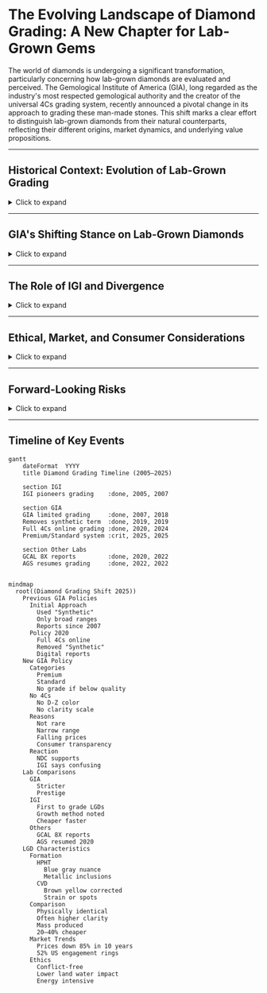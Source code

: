 # The Evolving Landscape of Diamond Grading: A New Chapter for Lab-Grown Gems

The world of diamonds is undergoing a significant transformation, particularly concerning how lab-grown diamonds are evaluated and perceived. The Gemological Institute of America (GIA), long regarded as the industry's most respected gemological authority and the creator of the universal 4Cs grading system, recently announced a pivotal change in its approach to grading these man-made stones. This shift marks a clear effort to distinguish lab-grown diamonds from their natural counterparts, reflecting their different origins, market dynamics, and underlying value propositions.

---

## Historical Context: Evolution of Lab-Grown Grading
<details>
<summary>Click to expand</summary>

- **2005 – IGI pioneers** lab-grown grading.  
- **2007 – GIA begins** reports, broad ranges only.  
- **2019 – GIA removes “synthetic.”**  
- **2020 – GIA launches full online 4Cs grading.**  
- **2022 – AGS resumes grading; GCAL launches 8X reports.**  
- **2025 – GIA shifts to Premium/Standard categories.**  

</details>

---

## GIA's Shifting Stance on Lab-Grown Diamonds
<details>
<summary>Click to expand</summary>

- The **4Cs system** was designed for natural rarity.  
- Early GIA reports: ranges only.  
- **2019**: “Synthetic” dropped.  
- **2020**: Full 4Cs grading online.  
- **2025 Change**: GIA stops 4Cs for LGDs.  
  - New: **Premium** / **Standard**.  
  - Below threshold → no grade.  

</details>

---

## The Role of IGI and Divergence
<details>
<summary>Click to expand</summary>

- **IGI**: first to grade LGDs (2005).  
- Still uses **full 4Cs** with growth method and type.  
- Reports are cheaper, faster, sometimes more lenient.  
- GIA = stricter, higher prestige.  
- IGI = mass-market leader.  
- Risk: **lab shopping and inconsistent grading.**  

</details>

---

## Ethical, Market, and Consumer Considerations
<details>
<summary>Click to expand</summary>

- **Ethics**: conflict-free, lower land and water use.  
- **But**: energy-intensive, coal power in some regions.  
- **Prices**: down 85% in 10 years.  
- **2025**: LGDs = 52% of U.S. engagement rings.  
- Naturals = heirlooms, investments.  
- LGDs = affordability, ethical appeal, lower resale.  

</details>

---

## Forward-Looking Risks
<details>
<summary>Click to expand</summary>

- Commoditization: LGDs risk becoming fashion-only.  
- Detection race: undisclosed mixing with naturals.  
- Regulatory backlash: possible resale disclaimers.  
- Market split: naturals for ultra-luxury, LGDs mid-market.  
- Consumer trust issues if grading diverges too far.  

</details>

---

## Timeline of Key Events
```mermaid
gantt
    dateFormat  YYYY
    title Diamond Grading Timeline (2005–2025)

    section IGI
    IGI pioneers grading    :done, 2005, 2007

    section GIA
    GIA limited grading     :done, 2007, 2018
    Removes synthetic term  :done, 2019, 2019
    Full 4Cs online grading :done, 2020, 2024
    Premium/Standard system :crit, 2025, 2025

    section Other Labs
    GCAL 8X reports         :done, 2020, 2022
    AGS resumes grading     :done, 2022, 2022


mindmap
  root((Diamond Grading Shift 2025))
    Previous GIA Policies
      Initial Approach
        Used "Synthetic"
        Only broad ranges
        Reports since 2007
      Policy 2020
        Full 4Cs online
        Removed "Synthetic"
        Digital reports
    New GIA Policy
      Categories
        Premium
        Standard
        No grade if below quality
      No 4Cs
        No D-Z color
        No clarity scale
      Reasons
        Not rare
        Narrow range
        Falling prices
        Consumer transparency
      Reaction
        NDC supports
        IGI says confusing
    Lab Comparisons
      GIA
        Stricter
        Prestige
      IGI
        First to grade LGDs
        Growth method noted
        Cheaper faster
      Others
        GCAL 8X reports
        AGS resumed 2020
    LGD Characteristics
      Formation
        HPHT
          Blue gray nuance
          Metallic inclusions
        CVD
          Brown yellow corrected
          Strain or spots
      Comparison
        Physically identical
        Often higher clarity
        Mass produced
        20–40% cheaper
      Market Trends
        Prices down 85% in 10 years
        52% US engagement rings
      Ethics
        Conflict-free
        Lower land water impact
        Energy intensive
